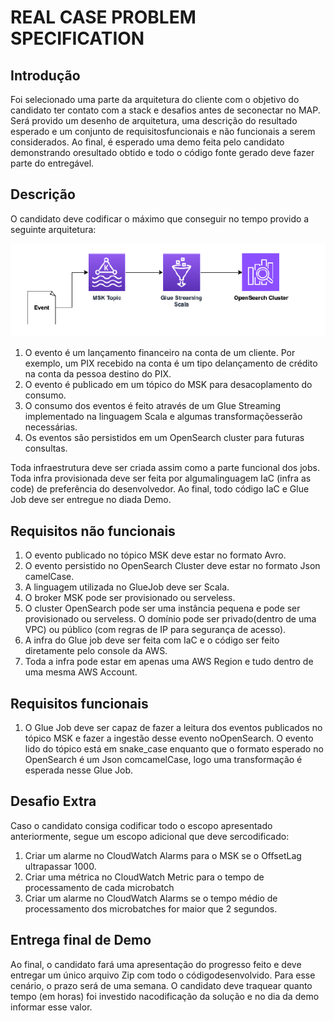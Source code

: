 # REAL CASE PROBLEM SPECIFICATION

## Introdução
Foi selecionado uma parte da arquitetura do cliente com o objetivo do candidato ter contato com a stack e desafios antes de seconectar no MAP. Será provido um desenho de arquitetura, uma descrição do resultado esperado e um conjunto de requisitosfuncionais e não funcionais a serem considerados. Ao final, é esperado uma demo feita pelo candidato demonstrando oresultado obtido e todo o código fonte gerado deve fazer parte do entregável.

## Descrição
O candidato deve codificar o máximo que conseguir no tempo provido a seguinte arquitetura:

![Proposed Draw](../images/macro-solution-architect.png)

1. O evento é um lançamento financeiro na conta de um cliente. Por exemplo, um PIX recebido na conta é um tipo delançamento de crédito na conta da pessoa destino do PIX.
2. O evento é publicado em um tópico do MSK para desacoplamento do consumo.
3. O consumo dos eventos é feito através de um Glue Streaming implementado na linguagem Scala e algumas transformaçõesserão necessárias.
4. Os eventos são persistidos em um OpenSearch cluster para futuras consultas.

Toda infraestrutura deve ser criada assim como a parte funcional dos jobs. Toda infra provisionada deve ser feita por algumalinguagem IaC (infra as code) de preferência do desenvolvedor. Ao final, todo código IaC e Glue Job deve ser entregue no diada Demo.

## Requisitos não funcionais
1. O evento publicado no tópico MSK deve estar no formato Avro.
2. O evento persistido no OpenSearch Cluster deve estar no formato Json camelCase.
3. A linguagem utilizada no GlueJob deve ser Scala.
4. O broker MSK pode ser provisionado ou serveless.
5. O cluster OpenSearch pode ser uma instância pequena e pode ser provisionado ou serveless. O domínio pode ser privado(dentro de uma VPC) ou público (com regras de IP para segurança de acesso).
6. A infra do Glue job deve ser feita com IaC e o código ser feito diretamente pelo console da AWS.
7. Toda a infra pode estar em apenas uma AWS Region e tudo dentro de uma mesma AWS Account.

## Requisitos funcionais
1. O Glue Job deve ser capaz de fazer a leitura dos eventos publicados no tópico MSK e fazer a ingestão desse evento noOpenSearch. O evento lido do tópico está em snake_case enquanto que o formato esperado no OpenSearch é um Json comcamelCase, logo uma transformação é esperada nesse Glue Job.

## Desafio Extra
Caso o candidato consiga codificar todo o escopo apresentado anteriormente, segue um escopo adicional que deve sercodificado:
1. Criar um alarme no CloudWatch Alarms para o MSK se o OffsetLag ultrapassar 1000.
2. Criar uma métrica no CloudWatch Metric para o tempo de processamento de cada microbatch
3. Criar um alarme no CloudWatch Alarms se o tempo médio de processamento dos microbatches for maior que 2 segundos.

## Entrega final de Demo
Ao final, o candidato fará uma apresentação do progresso feito e deve entregar um único arquivo Zip com todo o códigodesenvolvido.
Para esse cenário, o prazo será de uma semana. O candidato deve traquear quanto tempo (em horas) foi investido nacodificação da solução e no dia da demo informar esse valor.